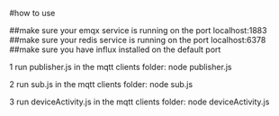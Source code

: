 #how to use

##make sure your emqx service is running on the port localhost:1883
##make sure your redis service is running on the port localhost:6378
##make sure you have influx installed on the default port 

1 run publisher.js in the mqtt clients folder:
    node publisher.js

2 run sub.js in the mqtt clients folder:
    node sub.js

3 run deviceActivity.js in the mqtt clients folder:
    node deviceActivity.js